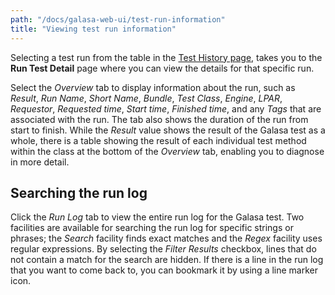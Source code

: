 ```yaml
---
path: "/docs/galasa-web-ui/test-run-information"
title: "Viewing test run information"
---
```


Selecting a test run from the table in the <a href="http://cicsk8sm.hursley.ibm.com:32612/results" target="_blank">Test History page</a>, takes you to the **Run Test Detail** page where you can view the details for that specific run.

Select the *Overview* tab to display information about the run, such as *Result*, *Run Name*, *Short Name*, *Bundle*, *Test Class*, *Engine*, *LPAR*, *Requestor*, *Requested time*, *Start time*, *Finished time*, and any *Tags* that are associated with the run. The tab also shows the duration of the run from start to finish. 
While the *Result* value shows the result of the Galasa test as a whole, there is a table showing the result of each individual test method within the class at the bottom of the *Overview* tab, enabling you to diagnose in more detail.

## Searching the run log
Click the *Run Log* tab to view the entire run log for the Galasa test. Two facilities are available for searching the run log for specific strings or phrases; the *Search* facility finds exact matches and the *Regex* facility uses regular expressions. By selecting the *Filter Results* checkbox, lines that do not contain a match for the search are hidden.
If there is a line in the run log that you want to come back to, you can bookmark it by using a line marker icon.
